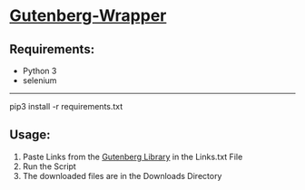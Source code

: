 # [Gutenberg-Wrapper](https://www.projekt-gutenberg.org/)



## Requirements:

- Python 3
- selenium

---

pip3 install -r requirements.txt

## Usage:
1. Paste Links from the [Gutenberg Library](https://www.projekt-gutenberg.org/) in the Links.txt File
2. Run the Script
3. The downloaded files are in the Downloads Directory

